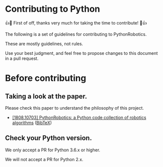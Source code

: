 # Contributing to Python

:+1::tada: First of off, thanks very much for taking the time to contribute! :tada::+1:

The following is a set of guidelines for contributing to PythonRobotics. 

These are mostly guidelines, not rules. 

Use your best judgment, and feel free to propose changes to this document in a pull request.

# Before contributing

## Taking a look at the paper.

Please check this paper to understand the philosophy of this project.

- [\[1808\.10703\] PythonRobotics: a Python code collection of robotics algorithms](https://arxiv.org/abs/1808.10703) ([BibTeX](https://github.com/AtsushiSakai/PythonRoboticsPaper/blob/master/python_robotics.bib))

## Check your Python version.

We only accept a PR for Python 3.6.x or higher.

We will not accept a PR for Python 2.x.
